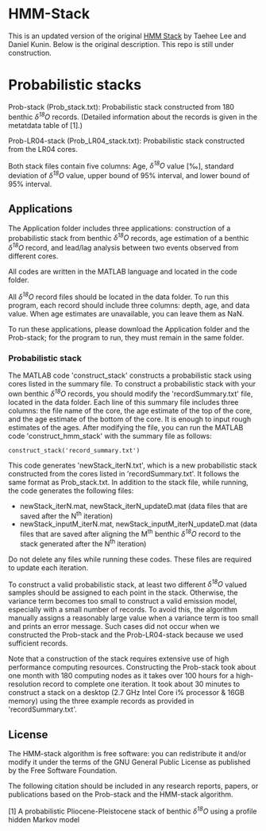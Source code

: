 # HMM-Stack

This is an updated version of the original [HMM Stack](https://github.com/seonminahn/HMM-Stack) by Taehee Lee and Daniel Kunin.  Below is the original description.  This repo is still under construction.

# Probabilistic stacks

Prob-stack (Prob_stack.txt): Probabilistic stack constructed from 180 benthic *δ<sup>18</sup>O* records. (Detailed information about the records is given in the metatdata table of [1].)

Prob-LR04-stack (Prob_LR04_stack.txt): Probabilistic stack constructed from the LR04 cores.

Both stack files contain five columns: Age, *δ<sup>18</sup>O* value [‰], standard deviation of *δ<sup>18</sup>O* value, upper bound of 95% interval, and lower bound of 95% interval. 

## Applications

The Application folder includes three applications: construction of a probabilistic stack from benthic *δ<sup>18</sup>O* records, age estimation of a benthic *δ<sup>18</sup>O* record, and lead/lag analysis between two events observed from different cores. 

All codes are written in the MATLAB language and located in the code folder. 

All *δ<sup>18</sup>O* record files should be located in the data folder. To run this program, each record should include three columns: depth, age, and data value. When age estimates are unavailable, you can leave them as NaN.

To run these applications, please download the Application folder and the Prob-stack; for the program to run, they must remain in the same folder. 

### Probabilistic stack

The MATLAB code 'construct_stack' constructs a probabilistic stack using cores listed in the summary file. To construct a probabilistic stack with your own benthic *δ<sup>18</sup>O* records, you should modify the 'recordSummary.txt' file, located in the data folder. Each line of this summary file includes three columns: the file name of the core, the age estimate of the top of the core, and the age estimate of the bottom of the core. It is enough to input rough estimates of the ages. After modifying the file, you can run the MATLAB code 'construct_hmm_stack' with the summary file as follows: 

    construct_stack('record_summary.txt')

This code generates 'newStack_iterN.txt', which is a new probabilistic stack constructed from the cores listed in 'recordSummary.txt'. It follows the same format as Prob_stack.txt. In addition to the stack file, while running, the code generates the following files: 

* newStack_iterN.mat, newStack_iterN_updateD.mat (data files that are saved after the N<sup>th</sup> iteration)
* newStack_inputM_iterN.mat, newStack_inputM_iterN_updateD.mat (data files that are saved after aligning the M<sup>th</sup> benthic *δ<sup>18</sup>O* record to the stack generated after the N<sup>th</sup> iteration)

Do not delete any files while running these codes. These files are required to update each iteration. 

To construct a valid probabilistic stack, at least two different *δ<sup>18</sup>O* valued samples should be assigned to each point in the stack. Otherwise, the variance term becomes too small to construct a valid emission model, especially with a small number of records. To avoid this, the algorithm manually assigns a reasonably large value when a variance term is too small and prints an error message. Such cases did not occur when we constructed the Prob-stack and the Prob-LR04-stack because we used sufficient records. 

Note that a construction of the stack requires extensive use of high performance computing resources. Constructing the Prob-stack took about one month with 180 computing nodes as it takes over 100 hours for a high-resolution record to complete one iteration. It took about 30 minutes to construct a stack on a desktop (2.7 GHz Intel Core i% processor & 16GB memory) using the three example records as provided in 'recordSummary.txt'.

<!-- ### Age estimation

The MATLAB code 'get_age_estimate' finds age estimates of a benthic *δ<sup>18</sup>O* record by aligning the record with the Prob-stack. To run the code, you should provide the file name of the core and age estimates of the top and the bottom of the core as follows:

    get_age_estimate(coreName, age_top, age_bottom)

The code generates 'age_estimate_coreName_summary.mat' which includes the following variables:

* core_input (benthic *δ<sup>18</sup>O* values of the core)
* core_median (median age estimates of the core) 
* core_upper95 (upper bounds of 95% interval for age estimates)
* core_lower95 (lower bounds of 95% interval for age estimates)
* core_ratio (relative accumulation ratio to the Prob-stack based on the median age estimates)


### Lead/Lag analysis

The MATLAB code 'analyze_lead_lag' provides the probability of one point in a record "coreNAME1" leading to another point in a record "coreNAME2". Before running this code, the age estimates of "coreNAME1" and "coreNAME2" should be estimated using 'get_age_estimate'. To run this code, you should specify two points you want to analyze using their depths as follows:

    analyze_lead_lag(coreName1, depth1, coreName2, depth2) -->


## License

The HMM-stack algorithm is free software: you can redistribute it and/or modify it under the terms of the GNU General Public License as published by the Free Software Foundation.

The following citation should be included in any research reports, papers, or publications based on the Prob-stack and the HMM-stack algorithm. 

[1] A probabilistic Pliocene-Pleistocene stack of benthic *δ<sup>18</sup>O* using a profile hidden Markov model